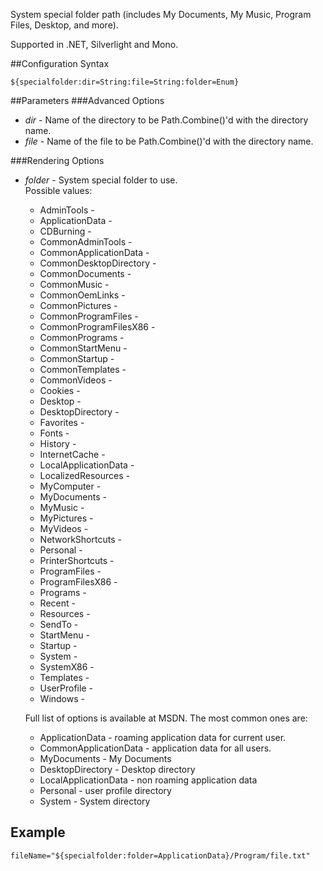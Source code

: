 System special folder path (includes My Documents, My Music, Program Files, Desktop, and more). 

Supported in .NET, Silverlight and Mono.

##Configuration Syntax
```
${specialfolder:dir=String:file=String:folder=Enum}
```

##Parameters
###Advanced Options
* _dir_ - Name of the directory to be Path.Combine()'d with the directory name.
* _file_ - Name of the file to be Path.Combine()'d with the directory name.

###Rendering Options
* _folder_ - System special folder to use.  
  Possible values:
  * AdminTools -
  * ApplicationData -
  * CDBurning -
  * CommonAdminTools -
  * CommonApplicationData -
  * CommonDesktopDirectory -
  * CommonDocuments -
  * CommonMusic -
  * CommonOemLinks -
  * CommonPictures -
  * CommonProgramFiles -
  * CommonProgramFilesX86 -
  * CommonPrograms -
  * CommonStartMenu -
  * CommonStartup -
  * CommonTemplates -
  * CommonVideos -
  * Cookies -
  * Desktop -
  * DesktopDirectory -
  * Favorites -
  * Fonts -
  * History -
  * InternetCache -
  * LocalApplicationData -
  * LocalizedResources -
  * MyComputer -
  * MyDocuments -
  * MyMusic -
  * MyPictures -
  * MyVideos -
  * NetworkShortcuts -
  * Personal -
  * PrinterShortcuts -
  * ProgramFiles -
  * ProgramFilesX86 -
  * Programs -
  * Recent -
  * Resources -
  * SendTo -
  * StartMenu -
  * Startup -
  * System -
  * SystemX86 -
  * Templates -
  * UserProfile -
  * Windows -

  Full list of options is available at MSDN. The most common ones are:
  * ApplicationData - roaming application data for current user.
  * CommonApplicationData - application data for all users.
  * MyDocuments - My Documents
  * DesktopDirectory - Desktop directory
  * LocalApplicationData - non roaming application data
  * Personal - user profile directory
  * System - System directory

## Example

```
fileName="${specialfolder:folder=ApplicationData}/Program/file.txt"
```